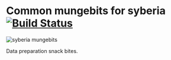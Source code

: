 Common mungebits for syberia [![Build Status](https://travis-ci.org/robertzk/syberiaMungebits.svg?branch=master)](https://travis-ci.org/robertzk/syberiaMungebits.svg?branch=master)
==================

![syberia mungebits](http://i.imgur.com/bOIqR0i.png)

Data preparation snack bites.

